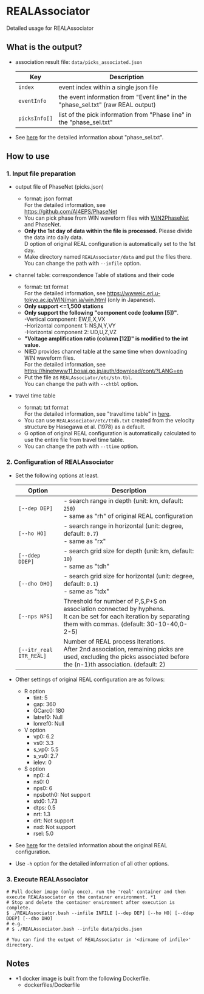 # REALAssociator
Detailed usage for REALAssociator

## What is the output?
* association result file: `data/picks_associated.json`

  | Key | Description |
  | --- | --- |
  | `index` | event index within a single json file |
  | `eventInfo` | the event information from "Event line" in the "phase_sel.txt" (raw REAL output) |
  | `picksInfo[]` | list of the pick information from "Phase line" in the "phase_sel.txt" |

* See [here](../org/REAL_userguide_July2021.pdf) for the detailed information about "phase_sel.txt".

## How to use
### 1. Input file preparation
* output file of PhaseNet (picks.json)
  * format: json format <br>
    For the detailed information, see https://github.com/AI4EPS/PhaseNet
  * You can pick phase from WIN waveform files with [WIN2PhaseNet](https://github.com/rintr-suzuki/WIN2PhaseNet) and PhaseNet.
  * **Only the 1st day of data within the file is processed.** Please divide the data into daily data. <br>
    D option of original REAL configuration is automatically set to the 1st day.
  * Make directory named `REALAssociator/data` and put the files there. <br>
    You can change the path with `--infile` option.

* channel table: correspondence Table of stations and their code
  * format: txt format <br>
    For the detailed information, see https://wwweic.eri.u-tokyo.ac.jp/WIN/man.ja/win.html (only in Japanese).
  * **Only support <=1,500 stations**
  * **Only support the following "component code (column [5])"**. <br>
    -Vertical component: EW,E,X,VX <br>
    -Horizontal component 1: NS,N,Y,VY <br>
    -Horizontal component 2: UD,U,Z,VZ
  * **"Voltage amplification ratio (column [12])" is modified to the int value.**
  * NIED provides channel table at the same time when downloading WIN waveform files. <br>
    For the detailed information, see https://hinetwww11.bosai.go.jp/auth/download/cont/?LANG=en
  * Put the file as `REALAssociator/etc/stn.tbl`. <br>
    You can change the path with `--chtbl` option.

* travel time table
  * format: txt format <br>
    For the detailed information, see "traveltime table" in [here](../org/REAL_userguide_July2021.pdf).
  * You can use `REALAssociator/etc/ttdb.txt` created from the velocity structure by Hasegawa et al. (1978) as a default.
  * G option of original REAL configuration is automatically calculated to use the entire file from travel time table.
  * You can change the path with `--ttime` option.

### 2. Configuration of REALAssociator
* Set the following options at least.

  | Option | Description |
  | --- | --- |
  | `[--dep DEP]` | - search range in depth (unit: km, default: `250`) <br> - same as "rh" of original REAL configuration |
  | `[--ho HO]` | - search range in horizontal (unit: degree, default: `0.7`) <br> - same as "rx" |
  | `[--ddep DDEP]` | - search grid size for depth (unit: km, default: `10`) <br> - same as "tdh" | 
  | `[--dho DHO]` | - search grid size for horizontal (unit: degree, default: `0.1`) <br> - same as "tdx" |
  | `[--nps NPS]` | Threshold for number of P,S,P+S on association connected by hyphens. <br> It can be set for each iteration by separating them with commas. (default: 30-10-40,0-2-5) |
  | `[--itr_real ITR_REAL]` | Number of REAL process iterations. <br> After 2nd association, remaining picks are used, excluding the picks associated before the (n-1)th association. (default: 2) |

* Other settings of original REAL configuration are as follows:
  * R option
    * tint: 5
    * gap: 360
    * GCarc0: 180
    * latref0: Null
    * lonref0: Null
  * V option
    * vp0: 6.2
    * vs0: 3.3
    * s_vp0: 5.5
    * s_vs0: 2.7
    * ielev: 0
  * S option
    * np0: 4
    * ns0: 0
    * nps0: 6
    * npsboth0: Not support
    * std0: 1.73
    * dtps: 0.5
    * nrt: 1.3
    * drt: Not support
    * nxd: Not support
    * rsel: 5.0

* See [here](../org/REAL_userguide_July2021.pdf) for the detailed information about the original REAL configuration.

* Use `-h` option for the detailed information of all other options.

### 3. Execute REALAssociator
```
# Pull docker image (only once), run the 'real' container and then execute REALAssociator on the container environment. *1
# Stop and delete the container environment after execution is complete.
$ ./REALAssociator.bash --infile INFILE [--dep DEP] [--ho HO] [--ddep DDEP] [--dho DHO]
# e.g. 
# $ ./REALAssociator.bash --infile data/picks.json

# You can find the output of REALAssociator in '<dirname of infile>' directory.
```

## Notes
* *1 docker image is built from the following Dockerfile.
    * dockerfiles/Dockerfile